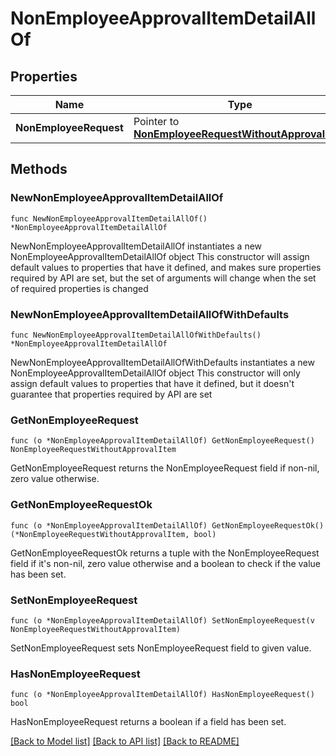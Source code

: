 # NonEmployeeApprovalItemDetailAllOf

## Properties

Name | Type | Description | Notes
------------ | ------------- | ------------- | -------------
**NonEmployeeRequest** | Pointer to [**NonEmployeeRequestWithoutApprovalItem**](NonEmployeeRequestWithoutApprovalItem.md) |  | [optional] 

## Methods

### NewNonEmployeeApprovalItemDetailAllOf

`func NewNonEmployeeApprovalItemDetailAllOf() *NonEmployeeApprovalItemDetailAllOf`

NewNonEmployeeApprovalItemDetailAllOf instantiates a new NonEmployeeApprovalItemDetailAllOf object
This constructor will assign default values to properties that have it defined,
and makes sure properties required by API are set, but the set of arguments
will change when the set of required properties is changed

### NewNonEmployeeApprovalItemDetailAllOfWithDefaults

`func NewNonEmployeeApprovalItemDetailAllOfWithDefaults() *NonEmployeeApprovalItemDetailAllOf`

NewNonEmployeeApprovalItemDetailAllOfWithDefaults instantiates a new NonEmployeeApprovalItemDetailAllOf object
This constructor will only assign default values to properties that have it defined,
but it doesn't guarantee that properties required by API are set

### GetNonEmployeeRequest

`func (o *NonEmployeeApprovalItemDetailAllOf) GetNonEmployeeRequest() NonEmployeeRequestWithoutApprovalItem`

GetNonEmployeeRequest returns the NonEmployeeRequest field if non-nil, zero value otherwise.

### GetNonEmployeeRequestOk

`func (o *NonEmployeeApprovalItemDetailAllOf) GetNonEmployeeRequestOk() (*NonEmployeeRequestWithoutApprovalItem, bool)`

GetNonEmployeeRequestOk returns a tuple with the NonEmployeeRequest field if it's non-nil, zero value otherwise
and a boolean to check if the value has been set.

### SetNonEmployeeRequest

`func (o *NonEmployeeApprovalItemDetailAllOf) SetNonEmployeeRequest(v NonEmployeeRequestWithoutApprovalItem)`

SetNonEmployeeRequest sets NonEmployeeRequest field to given value.

### HasNonEmployeeRequest

`func (o *NonEmployeeApprovalItemDetailAllOf) HasNonEmployeeRequest() bool`

HasNonEmployeeRequest returns a boolean if a field has been set.


[[Back to Model list]](../README.md#documentation-for-models) [[Back to API list]](../README.md#documentation-for-api-endpoints) [[Back to README]](../README.md)


